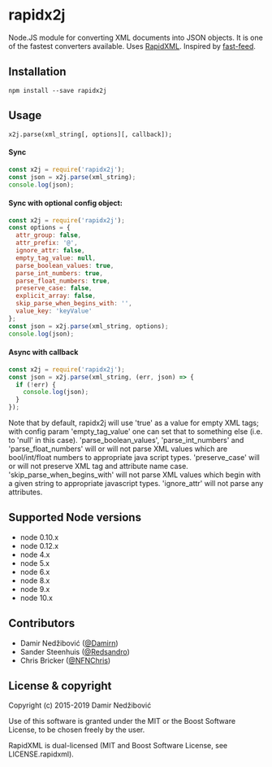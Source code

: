 # rapidx2j

Node.JS module for converting XML documents into JSON objects. It is one
of the fastest converters available. Uses [RapidXML](http://rapidxml.sourceforge.net/).
Inspired by [fast-feed](https://github.com/rla/fast-feed).

## Installation

`npm install --save rapidx2j`

## Usage

`x2j.parse(xml_string[, options][, callback]);`

#### Sync

```javascript
const x2j = require('rapidx2j');
const json = x2j.parse(xml_string);
console.log(json);
```

#### Sync with optional config object:

```javascript
const x2j = require('rapidx2j');
const options = {
  attr_group: false,
  attr_prefix: '@',
  ignore_attr: false,
  empty_tag_value: null,
  parse_boolean_values: true,
  parse_int_numbers: true,
  parse_float_numbers: true,
  preserve_case: false,
  explicit_array: false,
  skip_parse_when_begins_with: '',
  value_key: 'keyValue'
};
const json = x2j.parse(xml_string, options);
console.log(json);
```

#### Async with callback

```javascript
const x2j = require('rapidx2j');
const json = x2j.parse(xml_string, (err, json) => {
  if (!err) {
    console.log(json);
  }
});
```

Note that by default, rapidx2j will use 'true' as a value for empty XML tags; with config param 'empty_tag_value' one can set that to something else
(i.e. to 'null' in this case).
'parse_boolean_values', 'parse_int_numbers' and 'parse_float_numbers' will or will not parse XML values which are bool/int/float numbers to appropriate java script types.
'preserve_case' will or will not preserve XML tag and attribute name case.
'skip_parse_when_begins_with' will not parse XML values which begin with a given string to appropriate javascript types.
'ignore_attr' will not parse any attributes.

## Supported Node versions

 * node 0.10.x
 * node 0.12.x
 * node 4.x
 * node 5.x
 * node 6.x
 * node 8.x
 * node 9.x
 * node 10.x

## Contributors

* Damir Nedžibović ([@Damirn](https://github.com/damirn))
* Sander Steenhuis ([@Redsandro](https://twitter.com/Redsandro))
* Chris Bricker ([@NFNChris](https://github.com/NFNChris))

## License & copyright

Copyright (c) 2015-2019 Damir Nedžibović

Use of this software is granted under the MIT or the Boost Software License,
to be chosen freely by the user.

RapidXML is dual-licensed (MIT and Boost Software License, see LICENSE.rapidxml).
